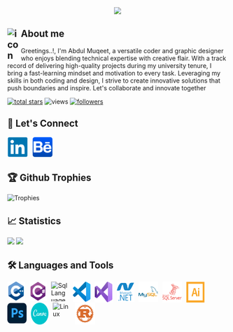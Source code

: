 <br>
<br>
<p align="center" style="margin-bottom: 0;">
  <!-- Typing SVG by DenverCoder1 - https://github.com/DenverCoder1/readme-typing-svg -->
  <a href="https://github.com/DenverCoder1/readme-typing-svg">
  <img src="https://readme-typing-svg.demolab.com?font=Great+Vibes&size=44&pause=1000&color=FF8911&center=true&random=false&width=1000&height=74&lines=Welcome+to+my+Github+Profile+!+👋;Don't+Forget+to+Follow+🙂" />
  </a>
</p>

<p>
<h2><img align="left" alt="icon" width="26px" style="padding-right: 5px;" src="https://github.com/muqeet-suhail/muqeet-suhail/assets/128026033/f5f43be4-7a64-4171-8ea2-cfc583c41a24" />
About me </h2>
Greetings..!, I'm Abdul Muqeet, a versatile coder and graphic designer who enjoys blending technical expertise with creative flair. With a track record of delivering high-quality projects during my university tenure, I bring a fast-learning mindset and motivation to every task. Leveraging my skills in both coding and design, I strive to create innovative solutions that push boundaries and inspire. Let's collaborate and innovate together
</p>

<p align="left">
  <a href="https://github.com/muqeet-suhail?tab=repositories&sort=stargazers">
  <img alt="total stars" title="Total stars on GitHub" src="https://custom-icon-badges.demolab.com/github/stars/muqeet-suhail?color=55960c&style=for-the-badge&labelColor=488207&logo=star"/></a>
<img alt="views" title="GitHub profile views" src="https://custom-icon-badges.demolab.com/github/watchers/DenverCoder1/custom-icon-badges?color=236ad3&labelColor=1155ba&style=for-the-badge&logo=eye&logoColor=white"/>
 <a href="https://github.com/muqeet-suhail?tab=followers">
<img alt="followers" title="Follow me on Github" src="https://custom-icon-badges.demolab.com/github/followers/muqeet-suhail?color=236ad3&labelColor=1155ba&style=for-the-badge&logo=person-add&label=Followers&logoColor=white"/></a>
</p>

<p>
<h2>🤝 Let's Connect</h2>
<a target="_blank" href="https://www.linkedin.com/in/innovativeabdulmuqeet/"><img align="left" alt="Linkedin" width="47px" style="padding-right:10px;" src="https://github.com/devicons/devicon/blob/v2.16.0/icons/linkedin/linkedin-original.svg" alt="linkedin"/></a>
<a target="_blank" href="https://www.behance.net/muqeetsuhail"> <img alt="Behance" width="47px" style="padding-right:10px;" src="https://github.com/devicons/devicon/blob/v2.16.0/icons/behance/behance-original.svg" alt="behance"/></a>
</p>

<p>
  <h2> 🏆 Github Trophies </h2> 
  <img alt="Trophies" src="https://github-profile-trophy.vercel.app/?username=muqeet-suhail&theme=radical&no-frame=false"/>
</p>


<h2>📈 Statistics</h2>
<p align="left">
<img  width="47%" src="https://github-readme-stats.vercel.app/api?username=muqeet-suhail&show_icons=true&theme=tokyonight" />
<img  width="32%" src="https://github-readme-stats.vercel.app/api/top-langs/?username=muqeet-suhail&layout=donut"/>
</p>

<p>
<h2> 🛠️ Languages and Tools </h2>
  <img align="left" alt="C++" height="43" width="40" style="padding-right:10px;" src="https://raw.githubusercontent.com/devicons/devicon/master/icons/cplusplus/cplusplus-original.svg" alt="cplusplus"/>
  <img align="left" alt="C#" height="44" width="40" style="padding-right:10px;" src="https://raw.githubusercontent.com/devicons/devicon/master/icons/csharp/csharp-original.svg" alt="csharp"/>
  <img align="left" alt="SqlLanguage" height="45" width="40" style="padding-right:10px;" src="https://db.cs.uni-tuebingen.de/teaching/ws2223/sql-is-a-programming-language/logo.svg" alt="sqllang"/>
  <img align="left" alt="Vscode" height="46" width="40" style="padding-right:10px;" src="https://github.com/devicons/devicon/blob/v2.16.0/icons/vscode/vscode-original.svg" alt="vscode"/>
  <img align="left" alt="VisualStudio" height="46.5" width="40" style="padding-right:10px;" src="https://github.com/devicons/devicon/blob/v2.16.0/icons/visualstudio/visualstudio-original.svg" alt="visualstudio"/>
  <img align="left" alt="Microsoft.netFramerwork" height="46" width="40" style="padding-right:10px;" src="https://github.com/devicons/devicon/blob/v2.16.0/icons/dot-net/dot-net-plain-wordmark.svg" alt=".net"/>
  <img align="left" alt="Mysql" height="46" width="45" style="padding-right:10px;" src="https://github.com/devicons/devicon/blob/v2.16.0/icons/mysql/mysql-original-wordmark.svg" alt="mysql"/>
  <img align="left" alt="MicrosoftSqlSever" height="47" width="44" style="padding-right:10px;" src="https://github.com/devicons/devicon/blob/v2.16.0/icons/microsoftsqlserver/microsoftsqlserver-plain-wordmark.svg" alt="SqlServer"/>
  <img align="left" alt="Illustrator" height="48" width="42" style="padding-right:10px;" src="https://github.com/devicons/devicon/blob/v2.16.0/icons/illustrator/illustrator-line.svg" alt="ai"/>
  <img align="left" alt="Photoshop" height="48" width="44" style="padding-right:10px;" src="https://github.com/devicons/devicon/blob/v2.16.0/icons/photoshop/photoshop-original.svg" alt="ps"/>
  <img align="left" alt="Canva" height="50" width="40" style="padding-right:10px;" src="https://github.com/devicons/devicon/blob/v2.16.0/icons/canva/canva-original.svg" alt="canva"/>
  <img align="left" alt="Linux" height="49" width="40" style="padding-right:10px;" src="https://cdn.jsdelivr.net/gh/devicons/devicon/icons/linux/linux-original.svg" alt="linux"/>
  <img vertical-align="center" alt="Rust" height="50" width="47" src="https://raw.githubusercontent.com/MuqeetSuhail/MuqeetSuhail/main/asset/rust-gradient.svg" />
</p>
